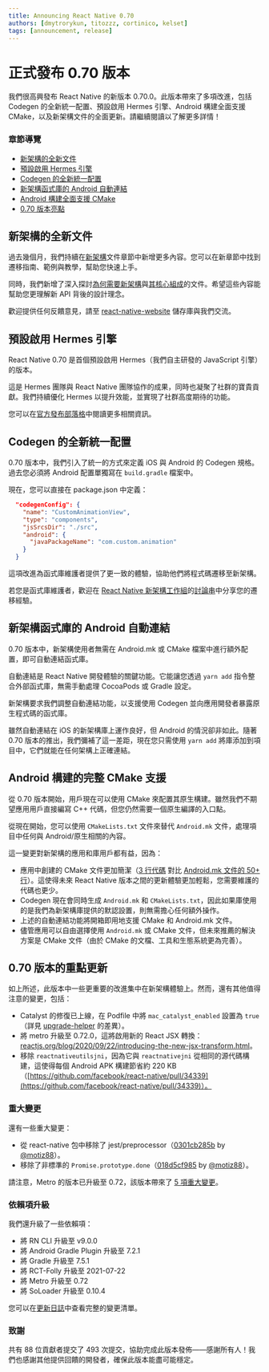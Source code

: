 ```yaml
---
title: Announcing React Native 0.70
authors: [dmytrorykun, titozzz, cortinico, kelset]
tags: [announcement, release]
---
```


# 正式發布 0.70 版本

我們很高興發布 React Native 的新版本 0.70.0。此版本帶來了多項改進，包括 Codegen 的全新統一配置、預設啟用 Hermes 引擎、Android 構建全面支援 CMake，以及新架構文件的全面更新。請繼續閱讀以了解更多詳情！

### 章節導覽

- [新架構的全新文件](/blog/2022/09/05/version-070#new-architectures-new-documentation)
- [預設啟用 Hermes 引擎](/blog/2022/09/05/version-070#hermes-as-default-engine)
- [Codegen 的全新統一配置](/blog/2022/09/05/version-070#a-new-unified-configuration-for-codegen)
- [新架構函式庫的 Android 自動連結](/blog/2022/09/05/version-070#android-auto-linking-for-new-architecture-libraries)
- [Android 構建全面支援 CMake](/blog/2022/09/05/version-070#full-cmake-support-for-android-builds)
- [0.70 版本亮點](/blog/2022/09/05/version-070#highlights-of-070)

<!--truncate-->

## 新架構的全新文件

過去幾個月，我們持續在[新架構](/architecture/landing-page)文件章節中新增更多內容。您可以在新章節中找到遷移指南、範例與教學，幫助您快速上手。

同時，我們新增了深入探討[為何需要新架構](https://reactnative.dev/docs/next/the-new-architecture/why)與[其核心組成](https://reactnative.dev/docs/next/the-new-architecture/pillars)的文件。希望這些內容能幫助您更理解新 API 背後的設計理念。

歡迎提供任何反饋意見，請至 [react-native-website](https://github.com/facebook/react-native-website) 儲存庫與我們交流。

## 預設啟用 Hermes 引擎

React Native 0.70 是首個預設啟用 Hermes（我們自主研發的 JavaScript 引擎）的版本。

這是 Hermes 團隊與 React Native 團隊協作的成果，同時也凝聚了社群的寶貴貢獻。我們持續優化 Hermes 以提升效能，並實現了社群高度期待的功能。

您可以在[官方發布部落格](https://reactnative.dev/blog/2022/07/08/hermes-as-the-default)中閱讀更多相關資訊。

## Codegen 的全新統一配置

0.70 版本中，我們引入了統一的方式來定義 iOS 與 Android 的 Codegen 規格。過去您必須將 Android 配置單獨寫在 `build.gradle` 檔案中。

現在，您可以直接在 package.json 中定義：

```json
  "codegenConfig": {
    "name": "CustomAnimationView",
    "type": "components",
    "jsSrcsDir": "./src",
    "android": {
      "javaPackageName": "com.custom.animation"
    }
  }
```

這項改進為函式庫維護者提供了更一致的體驗，協助他們將程式碼遷移至新架構。

若您是函式庫維護者，歡迎在 [React Native 新架構工作組](https://github.com/reactwg/react-native-new-architecture)的[討論串](https://github.com/reactwg/react-native-new-architecture/discussions/6)中分享您的遷移經驗。

## 新架構函式庫的 Android 自動連結

0.70 版本中，新架構使用者無需在 Android.mk 或 CMake 檔案中進行額外配置，即可自動連結函式庫。

自動連結是 React Native 開發體驗的關鍵功能。它能讓您透過 `yarn add` 指令整合外部函式庫，無需手動處理 CocoaPods 或 Gradle 設定。

新架構要求我們調整自動連結功能，以支援使用 Codegen 並向應用開發者暴露原生程式碼的函式庫。

雖然自動連結在 iOS 的新架構庫上運作良好，但 Android 的情況卻非如此。隨著 0.70 版本的推出，我們彌補了這一差距，現在您只需使用 `yarn add` 將庫添加到項目中，它們就能在任何架構上正確連結。

## Android 構建的完整 CMake 支援

從 0.70 版本開始，用戶現在可以使用 CMake 來配置其原生構建。雖然我們不期望應用用戶直接編寫 C++ 代碼，但您仍然需要一個原生編譯的入口點。

從現在開始，您可以使用 `CMakeLists.txt` 文件來替代 `Android.mk` 文件，處理項目中任何與 Android/原生相關的內容。

這一變更對新架構的應用和庫用戶都有益，因為：

- 應用中創建的 CMake 文件更加簡潔（[3 行代碼](https://github.com/facebook/react-native/blob/9923ac1b524ae959abdf50a28a3094198015f77e/packages/rn-tester/android/app/src/main/jni/CMakeLists.txt#L6-L11) 對比 [Android.mk 文件的 50+ 行](https://github.com/facebook/react-native/blob/main/template/android/app/src/main/jni/Android.mk?rgh-link-date=2022-07-20T18%3A29%3A07Z)）。這使得未來 React Native 版本之間的更新體驗更加輕鬆，您需要維護的代碼也更少。
- Codegen 現在會同時生成 `Android.mk` 和 `CMakeLists.txt`，因此如果庫使用的是我們為新架構庫提供的默認設置，則無需擔心任何額外操作。
- 上述的自動連結功能將開箱即用地支援 CMake 和 Android.mk 文件。
- 儘管應用可以自由選擇使用 `Android.mk` 或 CMake 文件，但未來推薦的解決方案是 CMake 文件（由於 CMake 的文檔、工具和生態系統更為完善）。

## 0.70 版本的重點更新

如上所述，此版本中一些更重要的改進集中在新架構體驗上。然而，還有其他值得注意的變更，包括：

- Catalyst 的修復已上線，在 Podfile 中將 `mac_catalyst_enabled` 設置為 `true`（詳見 [upgrade-helper](https://react-native-community.github.io/upgrade-helper/?from=0.69.1&to=0.70.0-rc.0) 的差異）。
- 將 metro 升級至 0.72.0，這將啟用新的 React JSX 轉換：[reactjs.org/blog/2020/09/22/introducing-the-new-jsx-transform.html](https://reactjs.org/blog/2020/09/22/introducing-the-new-jsx-transform.html)。
- 移除 `reactnativeutilsjni`，因為它與 `reactnativejni` 從相同的源代碼構建，這使得每個 Android APK 構建節省約 220 KB（[https://github.com/facebook/react-native/pull/34339](https://github.com/facebook/react-native/pull/34339)）。

### 重大變更

還有一些重大變更：

- 從 react-native 包中移除了 jest/preprocessor（[0301cb285b](https://github.com/facebook/react-native/commit/0301cb285b2e85b48a397fe58d565196654d9754) by [@motiz88](https://github.com/motiz88)）。
- 移除了非標準的 `Promise.prototype.done`（[018d5cf985](https://github.com/facebook/react-native/commit/018d5cf985497273dd700b56168cf1cf64f498d5) by [@motiz88](https://github.com/motiz88)）。

請注意，Metro 的版本已升級至 0.72，該版本帶來了 [5 項重大變更](https://github.com/facebook/metro/releases/tag/v0.72.0)。

### 依賴項升級

我們還升級了一些依賴項：

- 將 RN CLI 升級至 v9.0.0
- 將 Android Gradle Plugin 升級至 7.2.1
- 將 Gradle 升級至 7.5.1
- 將 RCT-Folly 升級至 2021-07-22
- 將 Metro 升級至 0.72
- 將 SoLoader 升級至 0.10.4

您可以在[更新日誌](https://github.com/facebook/react-native/blob/main/CHANGELOG.md)中查看完整的變更清單。

### 致謝

共有 88 位貢獻者提交了 493 次提交，協助完成此版本發佈——感謝所有人！我們也感謝其他提供回饋的開發者，確保此版本能盡可能穩定。